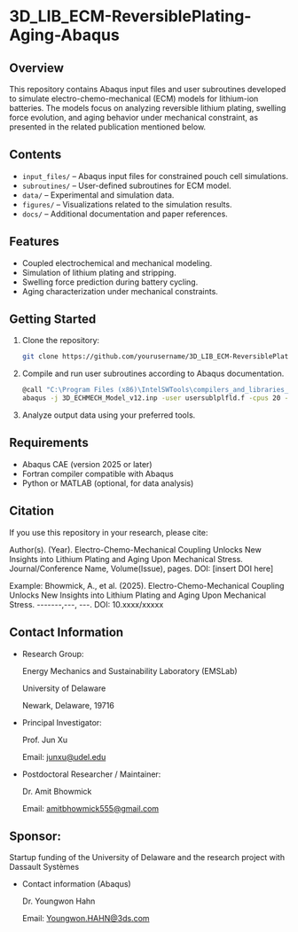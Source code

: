# 3D_LIB_ECM-ReversiblePlating-Aging-Abaqus
## Overview
This repository contains Abaqus input files and user subroutines developed to simulate electro-chemo-mechanical (ECM) models for lithium-ion batteries. The models focus on analyzing reversible lithium plating, swelling force evolution, and aging behavior under mechanical constraint, as presented in the related publication mentioned below.

## Contents
- `input_files/` – Abaqus input files for constrained pouch cell simulations.
- `subroutines/` – User-defined subroutines for ECM model.
- `data/` – Experimental and simulation data.
- `figures/` – Visualizations related to the simulation results.
- `docs/` – Additional documentation and paper references.

## Features
- Coupled electrochemical and mechanical modeling.
- Simulation of lithium plating and stripping.
- Swelling force prediction during battery cycling.
- Aging characterization under mechanical constraints.

## Getting Started
1. Clone the repository:
   ```bash
   git clone https://github.com/yourusername/3D_LIB_ECM-ReversiblePlating-Aging-Abaqus.git
2. Compile and run user subroutines according to Abaqus documentation.
   ```bash
   @call "C:\Program Files (x86)\IntelSWTools\compilers_and_libraries_2019.5.281\windows\bin\compilervars" intel64
   abaqus -j 3D_ECHMECH_Model_v12.inp -user usersublplfld.f -cpus 20 -int
4. Analyze output data using your preferred tools.

## Requirements

- Abaqus CAE (version 2025 or later)
- Fortran compiler compatible with Abaqus
- Python or MATLAB (optional, for data analysis)

## Citation
If you use this repository in your research, please cite:

Author(s). (Year). Electro-Chemo-Mechanical Coupling Unlocks New Insights into Lithium Plating and Aging Upon Mechanical Stress. Journal/Conference Name, Volume(Issue), pages. DOI: [insert DOI here]

Example:
Bhowmick, A., et al. (2025). Electro-Chemo-Mechanical Coupling Unlocks New Insights into Lithium Plating and Aging Upon Mechanical Stress. -------,---, ---. DOI: 10.xxxx/xxxxx

## Contact Information
- Research Group:

  Energy Mechanics and Sustainability Laboratory (EMSLab)

  University of Delaware

  Newark, Delaware, 19716
- Principal Investigator:

  Prof. Jun Xu

  Email: junxu@udel.edu
- Postdoctoral Researcher / Maintainer:

  Dr. Amit Bhowmick

  Email: amitbhowmick555@gmail.com

## Sponsor:
Startup funding of the University of Delaware and the research project with Dassault Systèmes
- Contact information (Abaqus)

  Dr. Youngwon Hahn

  Email: Youngwon.HAHN@3ds.com

